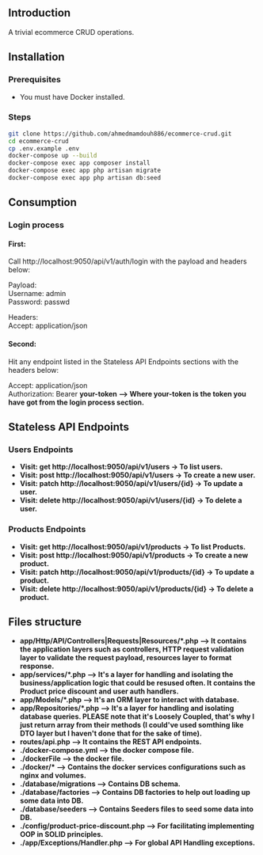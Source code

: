 ## Introduction

A trivial ecommerce CRUD operations.

## Installation

### Prerequisites

* You must have Docker installed.

### Steps
```bash
git clone https://github.com/ahmedmamdouh886/ecommerce-crud.git
cd ecommerce-crud
cp .env.example .env
docker-compose up --build
docker-compose exec app composer install
docker-compose exec app php artisan migrate
docker-compose exec app php artisan db:seed
``` 

## Consumption

### Login process

#### First:
Call http://localhost:9050/api/v1/auth/login with the payload and headers below:

Payload: <br>
Username: admin <br>
Password: passwd

Headers: <br>
Accept: application/json

#### Second:
Hit any endpoint listed in the Stateless API Endpoints sections with the headers below:

Accept: application/json <br />
Authorization: Bearer <b>your-token<b> --> Where your-token is the token you have got from the login process section.

## Stateless API Endpoints

### Users Endpoints
* Visit: get http://localhost:9050/api/v1/users -> To list users.
* Visit: post http://localhost:9050/api/v1/users -> To create a new user.
* Visit: patch http://localhost:9050/api/v1/users/{id} -> To update a user.
* Visit: delete http://localhost:9050/api/v1/users/{id} -> To delete a user.

### Products Endpoints
* Visit: get http://localhost:9050/api/v1/products -> To list Products.
* Visit: post http://localhost:9050/api/v1/products -> To create a new product.
* Visit: patch http://localhost:9050/api/v1/products/{id} -> To update a product.
* Visit: delete http://localhost:9050/api/v1/products/{id} -> To delete a product.

## Files structure
* app/Http/API/Controllers|Requests|Resources/*.php --> It contains the application layers such as controllers, HTTP request validation layer to validate the request payload, resources layer to format response.
* app/services/*.php --> It's a layer for handling and isolating the business/application logic that could be resused often. It contains the Product price discount and user auth handlers.
* app/Models/*.php --> It's an ORM layer to interact with database.
* app/Repositories/*.php --> It's a layer for handling and isolating database queries. PLEASE note that it's Loosely Coupled, that's why I just return array from their methods (I could've used somthing like DTO layer but I haven't done that for the sake of time).
* routes/api.php --> It contains the REST API endpoints.
* ./docker-compose.yml --> the docker compose file.
* ./dockerFile --> the docker file.
* ./docker/* --> Contains the docker services configurations such as nginx and volumes.
* ./database/migrations --> Contains DB schema.
* ./database/factories --> Contains DB factories to help out loading up some data into DB.
* ./database/seeders --> Contains Seeders files to seed some data into DB.
* ./config/product-price-discount.php --> For facilitating implementing OOP in SOLID principles.
* ./app/Exceptions/Handler.php --> For global API Handling exceptions.